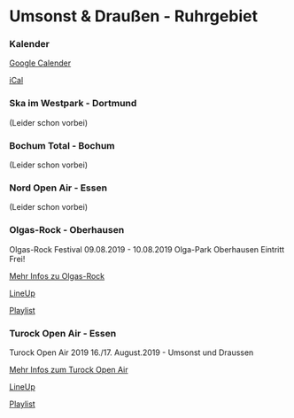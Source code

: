 # Umsonst & Draußen - Ruhrgebiet

### Kalender

[Google Calender](https://calendar.google.com/calendar/embed?src=1ridg9msqg8l08nn16slctmm58%40group.calendar.google.com&ctz=Europe%2FBerlin)

[iCal](https://calendar.google.com/calendar/ical/1ridg9msqg8l08nn16slctmm58%40group.calendar.google.com/public/basic.ics)

### Ska im Westpark - Dortmund

\(Leider schon vorbei\)

### Bochum Total - Bochum

\(Leider schon vorbei\)

### Nord Open Air - Essen

\(Leider schon vorbei\)

### Olgas-Rock - Oberhausen

Olgas-Rock Festival 09.08.2019 - 10.08.2019 Olga-Park Oberhausen Eintritt Frei!

[Mehr Infos zu Olgas-Rock](olgas-rock-2019.md)

[LineUp](https://www.olgas-rock.de/programm-2019/)

[Playlist](https://open.spotify.com/playlist/4PcSFC1kiHw4tuGhczFLuK?si=swkxk_JPQJ-mwWlzICAU7Q)

### Turock Open Air - Essen

Turock Open Air 2019 16./17. August.2019 - Umsonst und Draussen

[Mehr Infos zum Turock Open Air](turock-open-air-2019.md)

[LineUp](https://turock.de/festival/infos)

[Playlist](https://open.spotify.com/playlist/2r0x2xmaUzWZjHhZDHyq8y?si=hkc53prwRWCn8QnVkegiFQ)

